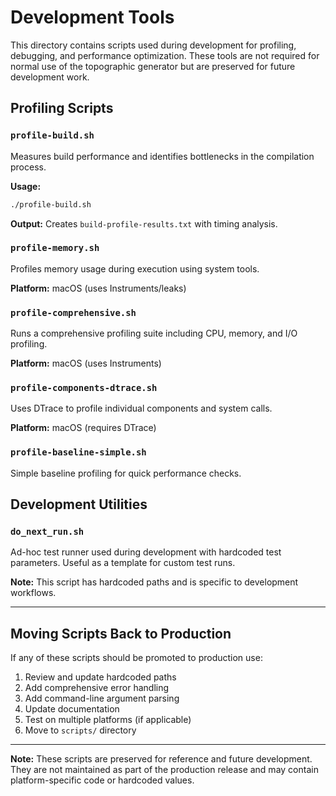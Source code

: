 # Development Tools

This directory contains scripts used during development for profiling, debugging, and performance optimization. These tools are not required for normal use of the topographic generator but are preserved for future development work.

## Profiling Scripts

### `profile-build.sh`
Measures build performance and identifies bottlenecks in the compilation process.

**Usage:**
```bash
./profile-build.sh
```

**Output:** Creates `build-profile-results.txt` with timing analysis.

### `profile-memory.sh`
Profiles memory usage during execution using system tools.

**Platform:** macOS (uses Instruments/leaks)

### `profile-comprehensive.sh`
Runs a comprehensive profiling suite including CPU, memory, and I/O profiling.

**Platform:** macOS (uses Instruments)

### `profile-components-dtrace.sh`
Uses DTrace to profile individual components and system calls.

**Platform:** macOS (requires DTrace)

### `profile-baseline-simple.sh`
Simple baseline profiling for quick performance checks.

## Development Utilities

### `do_next_run.sh`
Ad-hoc test runner used during development with hardcoded test parameters. Useful as a template for custom test runs.

**Note:** This script has hardcoded paths and is specific to development workflows.

---

## Moving Scripts Back to Production

If any of these scripts should be promoted to production use:

1. Review and update hardcoded paths
2. Add comprehensive error handling
3. Add command-line argument parsing
4. Update documentation
5. Test on multiple platforms (if applicable)
6. Move to `scripts/` directory

---

**Note:** These scripts are preserved for reference and future development. They are not maintained as part of the production release and may contain platform-specific code or hardcoded values.
